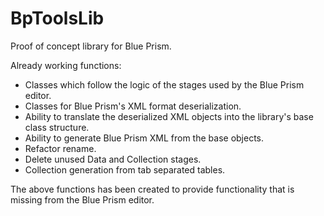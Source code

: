 # BpToolsLib

Proof of concept library for Blue Prism. 

Already working functions:

- Classes which follow the logic of the stages used by the Blue Prism editor.
- Classes for Blue Prism's XML format deserialization. 
- Ability to translate the deserialized XML objects into the library's base class structure. 
- Ability to generate Blue Prism XML from the base objects.
- Refactor rename.
- Delete unused Data and Collection stages.
- Collection generation from tab separated tables.

The above functions has been created to provide functionality that is missing from the Blue Prism editor.
